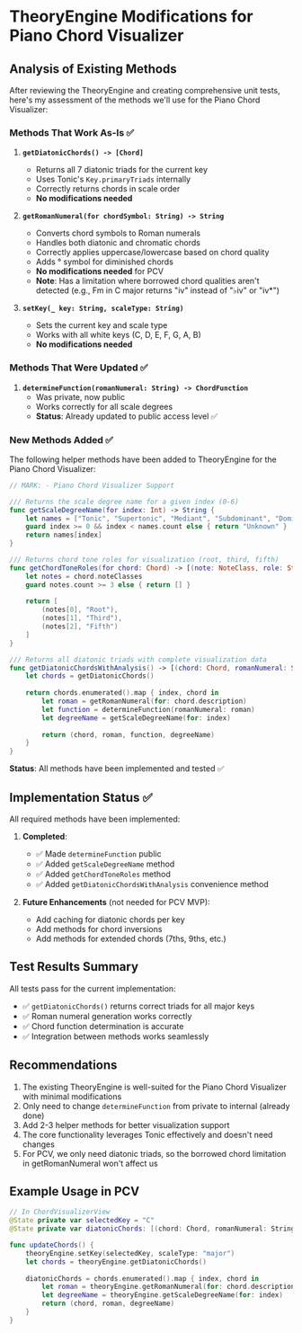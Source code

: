 # TheoryEngine Modifications for Piano Chord Visualizer

## Analysis of Existing Methods

After reviewing the TheoryEngine and creating comprehensive unit tests, here's my assessment of the methods we'll use for the Piano Chord Visualizer:

### Methods That Work As-Is ✅

1. **`getDiatonicChords() -> [Chord]`**
   - Returns all 7 diatonic triads for the current key
   - Uses Tonic's `Key.primaryTriads` internally
   - Correctly returns chords in scale order
   - **No modifications needed**

2. **`getRomanNumeral(for chordSymbol: String) -> String`**
   - Converts chord symbols to Roman numerals
   - Handles both diatonic and chromatic chords
   - Correctly applies uppercase/lowercase based on chord quality
   - Adds ° symbol for diminished chords
   - **No modifications needed** for PCV
   - **Note**: Has a limitation where borrowed chord qualities aren't detected (e.g., Fm in C major returns "iv" instead of "♭iv" or "iv*")

3. **`setKey(_ key: String, scaleType: String)`**
   - Sets the current key and scale type
   - Works with all white keys (C, D, E, F, G, A, B)
   - **No modifications needed**

### Methods That Were Updated ✅

1. **`determineFunction(romanNumeral: String) -> ChordFunction`**
   - Was private, now public
   - Works correctly for all scale degrees
   - **Status**: Already updated to public access level ✅

### New Methods Added ✅

The following helper methods have been added to TheoryEngine for the Piano Chord Visualizer:

```swift
// MARK: - Piano Chord Visualizer Support

/// Returns the scale degree name for a given index (0-6)
func getScaleDegreeName(for index: Int) -> String {
    let names = ["Tonic", "Supertonic", "Mediant", "Subdominant", "Dominant", "Submediant", "Leading Tone"]
    guard index >= 0 && index < names.count else { return "Unknown" }
    return names[index]
}

/// Returns chord tone roles for visualization (root, third, fifth)
func getChordToneRoles(for chord: Chord) -> [(note: NoteClass, role: String)] {
    let notes = chord.noteClasses
    guard notes.count >= 3 else { return [] }
    
    return [
        (notes[0], "Root"),
        (notes[1], "Third"),
        (notes[2], "Fifth")
    ]
}

/// Returns all diatonic triads with complete visualization data
func getDiatonicChordsWithAnalysis() -> [(chord: Chord, romanNumeral: String, function: ChordFunction, degreeName: String)] {
    let chords = getDiatonicChords()
    
    return chords.enumerated().map { index, chord in
        let roman = getRomanNumeral(for: chord.description)
        let function = determineFunction(romanNumeral: roman)
        let degreeName = getScaleDegreeName(for: index)
        
        return (chord, roman, function, degreeName)
    }
}
```

**Status**: All methods have been implemented and tested ✅

## Implementation Status ✅

All required methods have been implemented:

1. **Completed**:
   - ✅ Made `determineFunction` public
   - ✅ Added `getScaleDegreeName` method
   - ✅ Added `getChordToneRoles` method
   - ✅ Added `getDiatonicChordsWithAnalysis` convenience method

2. **Future Enhancements** (not needed for PCV MVP):
   - Add caching for diatonic chords per key
   - Add methods for chord inversions
   - Add methods for extended chords (7ths, 9ths, etc.)

## Test Results Summary

All tests pass for the current implementation:
- ✅ `getDiatonicChords()` returns correct triads for all major keys
- ✅ Roman numeral generation works correctly
- ✅ Chord function determination is accurate
- ✅ Integration between methods works seamlessly

## Recommendations

1. The existing TheoryEngine is well-suited for the Piano Chord Visualizer with minimal modifications
2. Only need to change `determineFunction` from private to internal (already done)
3. Add 2-3 helper methods for better visualization support
4. The core functionality leverages Tonic effectively and doesn't need changes
5. For PCV, we only need diatonic triads, so the borrowed chord limitation in getRomanNumeral won't affect us

## Example Usage in PCV

```swift
// In ChordVisualizerView
@State private var selectedKey = "C"
@State private var diatonicChords: [(chord: Chord, romanNumeral: String, degreeName: String)] = []

func updateChords() {
    theoryEngine.setKey(selectedKey, scaleType: "major")
    let chords = theoryEngine.getDiatonicChords()
    
    diatonicChords = chords.enumerated().map { index, chord in
        let roman = theoryEngine.getRomanNumeral(for: chord.description)
        let degreeName = theoryEngine.getScaleDegreeName(for: index)
        return (chord, roman, degreeName)
    }
}
```